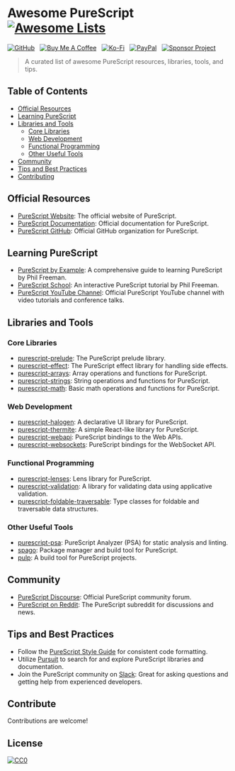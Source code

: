 # Awesome PureScript [![Awesome Lists](https://srv-cdn.himpfen.io/badges/awesome-lists/awesomelists-flat.svg)](https://github.com/brandonhimpfen/awesome)

[![GitHub](https://srv-cdn.himpfen.io/badges/github/github-flat.svg)](https://github.com/sponsors/brandonhimpfen/) &nbsp; [![Buy Me A Coffee](https://srv-cdn.himpfen.io/badges/buymeacoffee/buymeacoffee-flat.svg)](https://www.buymeacoffee.com/brandonhimpfen) &nbsp; [![Ko-Fi](https://srv-cdn.himpfen.io/badges/kofi/kofi-flat.svg)](https://ko-fi.com/brandonhimpfen) &nbsp; [![PayPal](https://srv-cdn.himpfen.io/badges/paypal/paypal-flat.svg)](https://paypal.me/brandonhimpfen) &nbsp; [![Sponsor Project](https://srv-cdn.himpfen.io/badges/sponsor-project/sponsor-project-flat.svg)](https://brandon.tiny.us/donate)

> A curated list of awesome PureScript resources, libraries, tools, and tips.


## Table of Contents
- [Official Resources](#official-resources)
- [Learning PureScript](#learning-purescript)
- [Libraries and Tools](#libraries-and-tools)
  - [Core Libraries](#core-libraries)
  - [Web Development](#web-development)
  - [Functional Programming](#functional-programming)
  - [Other Useful Tools](#other-useful-tools)
- [Community](#community)
- [Tips and Best Practices](#tips-and-best-practices)
- [Contributing](#contributing)

## Official Resources

- [PureScript Website](https://www.purescript.org/): The official website of PureScript.
- [PureScript Documentation](https://github.com/purescript/documentation): Official documentation for PureScript.
- [PureScript GitHub](https://github.com/purescript): Official GitHub organization for PureScript.

## Learning PureScript

- [PureScript by Example](https://leanpub.com/purescript/read): A comprehensive guide to learning PureScript by Phil Freeman.
- [PureScript School](https://github.com/paf31/purescript-school): An interactive PureScript tutorial by Phil Freeman.
- [PureScript YouTube Channel](https://www.youtube.com/channel/UCSD2aUdXztEML4aNRG_VxOA): Official PureScript YouTube channel with video tutorials and conference talks.

## Libraries and Tools

### Core Libraries

- [purescript-prelude](https://github.com/purescript/purescript-prelude): The PureScript prelude library.
- [purescript-effect](https://github.com/purescript/purescript-effect): The PureScript effect library for handling side effects.
- [purescript-arrays](https://github.com/purescript/purescript-arrays): Array operations and functions for PureScript.
- [purescript-strings](https://github.com/purescript/purescript-strings): String operations and functions for PureScript.
- [purescript-math](https://github.com/purescript/purescript-math): Basic math operations and functions for PureScript.

### Web Development

- [purescript-halogen](https://github.com/purescript-halogen/purescript-halogen): A declarative UI library for PureScript.
- [purescript-thermite](https://github.com/paf31/purescript-thermite): A simple React-like library for PureScript.
- [purescript-webapi](https://github.com/purescript-web/purescript-webapi): PureScript bindings to the Web APIs.
- [purescript-websockets](https://github.com/purescript-web/purescript-websockets): PureScript bindings for the WebSocket API.

### Functional Programming

- [purescript-lenses](https://github.com/purescript-contrib/purescript-lenses): Lens library for PureScript.
- [purescript-validation](https://github.com/purescript-contrib/purescript-validation): A library for validating data using applicative validation.
- [purescript-foldable-traversable](https://github.com/purescript/purescript-foldable-traversable): Type classes for foldable and traversable data structures.

### Other Useful Tools

- [purescript-psa](https://github.com/natefaubion/purescript-psa): PureScript Analyzer (PSA) for static analysis and linting.
- [spago](https://github.com/purescript/spago): Package manager and build tool for PureScript.
- [pulp](https://github.com/purescript-contrib/pulp): A build tool for PureScript projects.

## Community

- [PureScript Discourse](https://discourse.purescript.org/): Official PureScript community forum.
- [PureScript on Reddit](https://www.reddit.com/r/purescript/): The PureScript subreddit for discussions and news.

## Tips and Best Practices

- Follow the [PureScript Style Guide](https://github.com/purescript/documentation/blob/master/guides/Style-Guide.md) for consistent code formatting.
- Utilize [Pursuit](https://pursuit.purescript.org/) to search for and explore PureScript libraries and documentation.
- Join the PureScript community on [Slack](https://purescript.org/community/): Great for asking questions and getting help from experienced developers.

## Contribute

Contributions are welcome!

## License

[![CC0](https://mirrors.creativecommons.org/presskit/buttons/88x31/svg/by-sa.svg)](http://creativecommons.org/licenses/by-sa/4.0/)

